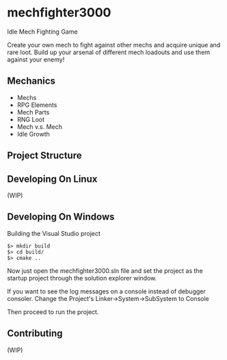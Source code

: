 # mechfighter3000
Idle Mech Fighting Game

Create your own mech to fight against other mechs and acquire unique and rare loot. Build up your arsenal of different mech loadouts and use them against your enemy!

## Mechanics

* Mechs
* RPG Elements
* Mech Parts
* RNG Loot
* Mech v.s. Mech
* Idle Growth

## Project Structure


## Developing On Linux
(WIP)

## Developing On Windows
Building the Visual Studio project
```
$> mkdir build
$> cd build/
$> cmake ..
```
Now just open the mechfighter3000.sln file and set the project as the startup project through
the solution explorer window.

If you want to see the log messages on a console instead of debugger consoler. Change the Project's Linker->System->SubSystem to Console

Then proceed to run the project.

## Contributing
(WIP)